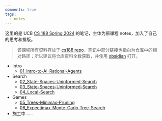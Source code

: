 ```yaml
---
comments: true
tags:
  - notes
---
```


这里的是 UCB [CS 188 Spring 2024](https://inst.eecs.berkeley.edu/~cs188/sp24/) 的笔记，主体为原课程 notes，加入了自己的思考和排版。

> 该课程所有资料存放于 [cs188 repo](https://github.com/Darstib/cs188)，笔记中部分链接也指向为仓库中的相对路径；所以建议将仓库资料全数获取，并使用 [obsidian](https://obsidian.md/) 打开。

- Intro
    - [01_Intro-to-AI-Rational-Agents](01_Intro-to-AI-Rational-Agents.md)
- Search
    - [02_State-Spaces-Uninformed-Search](02_State-Spaces-Uninformed-Search.md)
    - [03_State-Spaces-Uninformed-Search](03_State-Spaces-Uninformed-Search.md)
    - [04_Local-Search](04_Local-Search.md)
- Games
    - [05_Trees-Minimax-Pruning](05_Trees-Minimax-Pruning.md)
    - [06_Expectimax-Monte-Carlo-Tree-Search](06_Expectimax-Monte-Carlo-Tree-Search.md)
- 施工中……